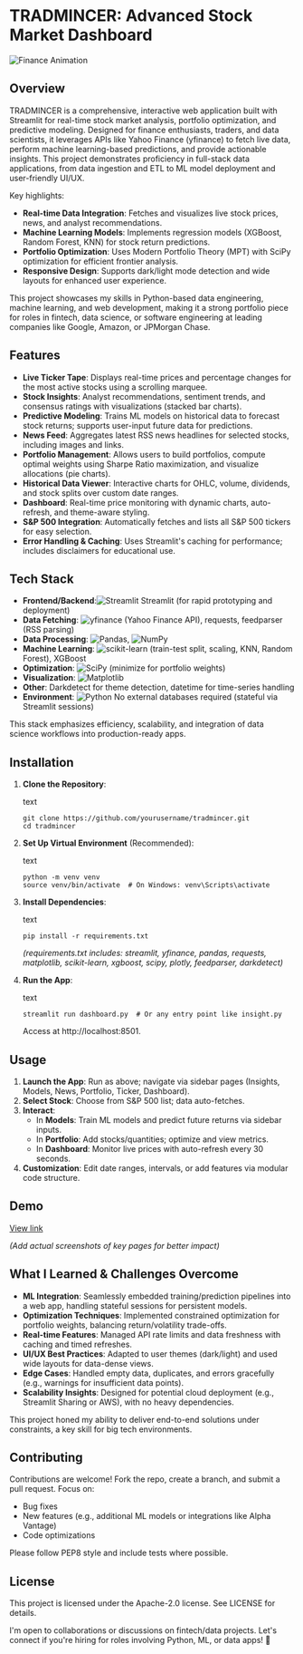 TRADMINCER: Advanced Stock Market Dashboard
===========================================



![Finance Animation](https://private-user-images.githubusercontent.com/157820453/451283502-0be7cb2d-e595-4c86-9abb-aed84399fa27.gif)

Overview
--------

TRADMINCER is a comprehensive, interactive web application built with Streamlit for real-time stock market analysis, portfolio optimization, and predictive modeling. Designed for finance enthusiasts, traders, and data scientists, it leverages APIs like Yahoo Finance (yfinance) to fetch live data, perform machine learning-based predictions, and provide actionable insights. This project demonstrates proficiency in full-stack data applications, from data ingestion and ETL to ML model deployment and user-friendly UI/UX.

Key highlights:

*   **Real-time Data Integration**: Fetches and visualizes live stock prices, news, and analyst recommendations.
*   **Machine Learning Models**: Implements regression models (XGBoost, Random Forest, KNN) for stock return predictions.
*   **Portfolio Optimization**: Uses Modern Portfolio Theory (MPT) with SciPy optimization for efficient frontier analysis.
*   **Responsive Design**: Supports dark/light mode detection and wide layouts for enhanced user experience.

This project showcases my skills in Python-based data engineering, machine learning, and web development, making it a strong portfolio piece for roles in fintech, data science, or software engineering at leading companies like Google, Amazon, or JPMorgan Chase.

Features
--------

*   **Live Ticker Tape**: Displays real-time prices and percentage changes for the most active stocks using a scrolling marquee.
*   **Stock Insights**: Analyst recommendations, sentiment trends, and consensus ratings with visualizations (stacked bar charts).
*   **Predictive Modeling**: Trains ML models on historical data to forecast stock returns; supports user-input future data for predictions.
*   **News Feed**: Aggregates latest RSS news headlines for selected stocks, including images and links.
*   **Portfolio Management**: Allows users to build portfolios, compute optimal weights using Sharpe Ratio maximization, and visualize allocations (pie charts).
*   **Historical Data Viewer**: Interactive charts for OHLC, volume, dividends, and stock splits over custom date ranges.
*   **Dashboard**: Real-time price monitoring with dynamic charts, auto-refresh, and theme-aware styling.
*   **S&P 500 Integration**: Automatically fetches and lists all S&P 500 tickers for easy selection.
*   **Error Handling & Caching**: Uses Streamlit's caching for performance; includes disclaimers for educational use.

Tech Stack
----------

*   **Frontend/Backend**:![Streamlit](https://img.shields.io/badge/Streamlit-1.0-FF4B4B?logo=streamlit&logoColor=white) Streamlit (for rapid prototyping and deployment)
*   **Data Fetching**: ![yfinance](https://img.shields.io/badge/yfinance-6001d2?logo=yahoo&logoColor=white)
 (Yahoo Finance API), requests, feedparser (RSS parsing)
*   **Data Processing**: ![Pandas](https://img.shields.io/badge/Pandas-2.1.4-150458?logo=pandas&logoColor=white), ![NumPy](https://img.shields.io/badge/NumPy-1.26.4-013243?logo=numpy&logoColor=white) 
*   **Machine Learning**: ![scikit-learn](https://img.shields.io/badge/scikit--learn-1.4-F7931E?logo=scikit-learn&logoColor=white) (train-test split, scaling, KNN, Random Forest), XGBoost
*   **Optimization**: ![SciPy](https://img.shields.io/badge/SciPy-1.11-8CAAE6?logo=scipy&logoColor=white)
 (minimize for portfolio weights)
*   **Visualization**: ![Matplotlib](https://img.shields.io/badge/Matplotlib-3.8.4-11557C?logo=matplotlib&logoColor=white)
*   **Other**: Darkdetect for theme detection, datetime for time-series handling
*   **Environment**: ![Python](https://img.shields.io/badge/Python-3.x-3776AB?logo=python&logoColor=white) No external databases required (stateful via Streamlit sessions)

This stack emphasizes efficiency, scalability, and integration of data science workflows into production-ready apps.

Installation
------------

1.  **Clone the Repository**:
    
    text
    
        git clone https://github.com/yourusername/tradmincer.git
        cd tradmincer
    
2.  **Set Up Virtual Environment** (Recommended):
    
    text
    
        python -m venv venv
        source venv/bin/activate  # On Windows: venv\Scripts\activate
    
3.  **Install Dependencies**:
    
    text
    
        pip install -r requirements.txt
    
    _(requirements.txt includes: streamlit, yfinance, pandas, requests, matplotlib, scikit-learn, xgboost, scipy, plotly, feedparser, darkdetect)_
4.  **Run the App**:
    
    text
    
        streamlit run dashboard.py  # Or any entry point like insight.py
    
    Access at http://localhost:8501.

Usage
-----

1.  **Launch the App**: Run as above; navigate via sidebar pages (Insights, Models, News, Portfolio, Ticker, Dashboard).
2.  **Select Stock**: Choose from S&P 500 list; data auto-fetches.
3.  **Interact**:
    *   In **Models**: Train ML models and predict future returns via sidebar inputs.
    *   In **Portfolio**: Add stocks/quantities; optimize and view metrics.
    *   In **Dashboard**: Monitor live prices with auto-refresh every 30 seconds.
4.  **Customization**: Edit date ranges, intervals, or add features via modular code structure.

Demo
-------------------

[View link](https://via.placeholder.com/800x400?text=Live+Dashboard+Screenshot)

_(Add actual screenshots of key pages for better impact)_

What I Learned & Challenges Overcome
------------------------------------

*   **ML Integration**: Seamlessly embedded training/prediction pipelines into a web app, handling stateful sessions for persistent models.
*   **Optimization Techniques**: Implemented constrained optimization for portfolio weights, balancing return/volatility trade-offs.
*   **Real-time Features**: Managed API rate limits and data freshness with caching and timed refreshes.
*   **UI/UX Best Practices**: Adapted to user themes (dark/light) and used wide layouts for data-dense views.
*   **Edge Cases**: Handled empty data, duplicates, and errors gracefully (e.g., warnings for insufficient data points).
*   **Scalability Insights**: Designed for potential cloud deployment (e.g., Streamlit Sharing or AWS), with no heavy dependencies.

This project honed my ability to deliver end-to-end solutions under constraints, a key skill for big tech environments.

Contributing
------------

Contributions are welcome! Fork the repo, create a branch, and submit a pull request. Focus on:

*   Bug fixes
*   New features (e.g., additional ML models or integrations like Alpha Vantage)
*   Code optimizations

Please follow PEP8 style and include tests where possible.

License
-------
This project is licensed under the Apache-2.0 license. See LICENSE for details.


I'm open to collaborations or discussions on fintech/data projects. Let's connect if you're hiring for roles involving Python, ML, or data apps! 🚀
